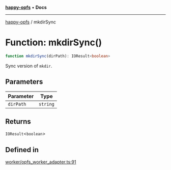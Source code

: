 [**happy-opfs**](../README.md) • **Docs**

***

[happy-opfs](../README.md) / mkdirSync

# Function: mkdirSync()

```ts
function mkdirSync(dirPath): IOResult<boolean>
```

Sync version of `mkdir`.

## Parameters

| Parameter | Type |
| ------ | ------ |
| `dirPath` | `string` |

## Returns

`IOResult`\<`boolean`\>

## Defined in

[worker/opfs\_worker\_adapter.ts:91](https://github.com/JiangJie/happy-opfs/blob/948cb3ee1ba6a4ce667d07bda817012e57b50bb8/src/worker/opfs_worker_adapter.ts#L91)
